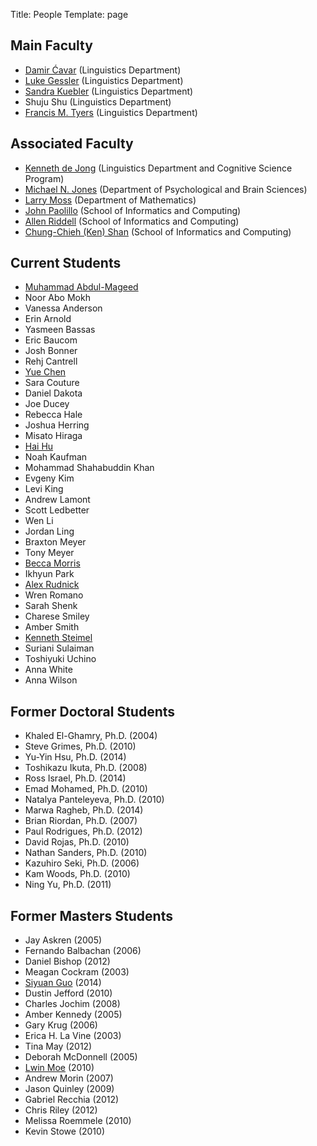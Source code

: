 Title: People
Template: page

## Main Faculty

- [Damir Ćavar](http://cavar.me/damir/) (Linguistics Department)
- [Luke Gessler](http://lgessler.com/) (Linguistics Department)
- [Sandra Kuebler](/~skuebler/) (Linguistics Department)
- Shuju Shu (Linguistics Department)
- [Francis M. Tyers](http://xixona.dlsi.ua.es/~fran/) (Linguistics Department)

## Associated Faculty

- [Kenneth de Jong](/~kdejong/) (Linguistics Department and Cognitive Science Program)
- [Michael N. Jones](http://psych.indiana.edu/faculty/jonesmn.php) (Department of Psychological and Brain Sciences)
- [Larry Moss](http://www.math.indiana.edu/people/profile.phtml?id=lmoss) (Department of Mathematics)
- [John Paolillo](http://www.soic.indiana.edu/all-people/profile.html?profile_id=269) (School of Informatics and Computing)
- [Allen Riddell](https://www.ariddell.org/) (School of Informatics and Computing)
- [Chung-Chieh (Ken) Shan](http://homes.soic.indiana.edu/ccshan/) (School of Informatics and Computing)

## Current Students

- [Muhammad Abdul-Mageed](http://ella.slis.indiana.edu/~mabdulma/)
- Noor Abo Mokh
- Vanessa Anderson
- Erin Arnold
- Yasmeen Bassas
- Eric Baucom
- Josh Bonner
- Rehj Cantrell
- [Yue Chen](https://chenyueg.github.io)
- Sara Couture
- Daniel Dakota
- Joe Ducey
- Rebecca Hale
- Joshua Herring
- Misato Hiraga
- [Hai Hu](https://huhailinguist.github.io)
- Noah Kaufman
- Mohammad Shahabuddin Khan
- Evgeny Kim
- Levi King
- Andrew Lamont
- Scott Ledbetter
- Wen Li
- Jordan Ling
- Braxton Meyer
- Tony Meyer
- [Becca Morris](https://beemorris.github.io)
- Ikhyun Park
- [Alex Rudnick](http://alexr.cc)
- Wren Romano
- Sarah Shenk
- Charese Smiley
- Amber Smith
- [Kenneth Steimel](https://ksteimel.duckdns.org)
- Suriani Sulaiman
- Toshiyuki Uchino
- Anna White
- Anna Wilson

## Former Doctoral Students

- Khaled El-Ghamry, Ph.D. (2004)
- Steve Grimes, Ph.D. (2010)
- Yu-Yin Hsu, Ph.D. (2014)
- Toshikazu Ikuta, Ph.D. (2008)
- Ross Israel, Ph.D. (2014)
- Emad Mohamed, Ph.D. (2010)
- Natalya Panteleyeva, Ph.D. (2010)
- Marwa Ragheb, Ph.D. (2014)
- Brian Riordan, Ph.D. (2007)
- Paul Rodrigues, Ph.D. (2012)
- David Rojas, Ph.D. (2010)
- Nathan Sanders, Ph.D. (2010)
- Kazuhiro Seki, Ph.D. (2006)
- Kam Woods, Ph.D. (2010)
- Ning Yu, Ph.D. (2011)

## Former Masters Students

- Jay Askren (2005)
- Fernando Balbachan (2006)
- Daniel Bishop (2012)
- Meagan Cockram (2003)
- [Siyuan Guo](http://apophenia.me/) (2014)
- Dustin Jefford (2010)
- Charles Jochim (2008)
- Amber Kennedy (2005)
- Gary Krug (2006)
- Erica H. La Vine (2003)
- Tina May (2012)
- Deborah McDonnell (2005)
- [Lwin Moe](http://linguistlist.org/people/lwin.html) (2010)
- Andrew Morin (2007)
- Jason Quinley (2009)
- Gabriel Recchia (2012)
- Chris Riley (2012)
- Melissa Roemmele (2010)
- Kevin Stowe (2010)